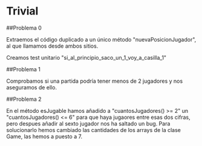 # Trivial

##Problema 0

Extraemos el código duplicado a un único método "nuevaPosicionJugador", al que llamamos desde ambos sitios.

Creamos test unitario "si_al_principio_saco_un_1_voy_a_casilla_1"

##Problema 1

Comprobamos si una partida podría tener menos de 2 jugadores y nos aseguramos de ello.

##Problema 2

En el método esJugable hamos añadido a "cuantosJugadores() >= 2" un "cuantosJugadores() <= 6" para que haya jugaores entre esas dos cifras, pero despues añadir al sexto jugador nos ha saltado un bug. Para solucionarlo hemos cambiado las cantidades de los arrays de la clase Game, las hemos a puesto a 7. 